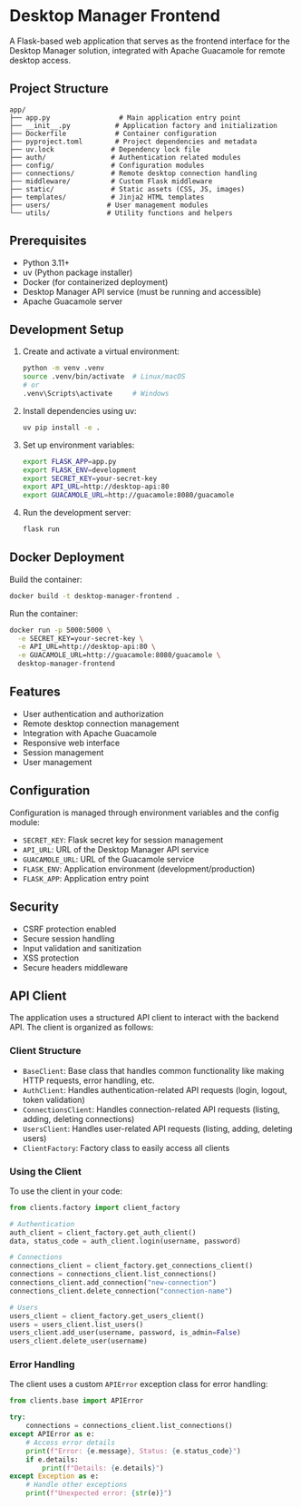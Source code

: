 # Desktop Manager Frontend

A Flask-based web application that serves as the frontend interface for the Desktop Manager solution, integrated with Apache Guacamole for remote desktop access.

## Project Structure

```
app/
├── app.py                 # Main application entry point
├── __init__.py           # Application factory and initialization
├── Dockerfile            # Container configuration
├── pyproject.toml        # Project dependencies and metadata
├── uv.lock              # Dependency lock file
├── auth/                # Authentication related modules
├── config/              # Configuration modules
├── connections/         # Remote desktop connection handling
├── middleware/          # Custom Flask middleware
├── static/              # Static assets (CSS, JS, images)
├── templates/           # Jinja2 HTML templates
├── users/              # User management modules
└── utils/              # Utility functions and helpers
```

## Prerequisites

- Python 3.11+
- uv (Python package installer)
- Docker (for containerized deployment)
- Desktop Manager API service (must be running and accessible)
- Apache Guacamole server

## Development Setup

1. Create and activate a virtual environment:
   ```bash
   python -m venv .venv
   source .venv/bin/activate  # Linux/macOS
   # or
   .venv\Scripts\activate     # Windows
   ```

2. Install dependencies using uv:
   ```bash
   uv pip install -e .
   ```

3. Set up environment variables:
   ```bash
   export FLASK_APP=app.py
   export FLASK_ENV=development
   export SECRET_KEY=your-secret-key
   export API_URL=http://desktop-api:80
   export GUACAMOLE_URL=http://guacamole:8080/guacamole
   ```

4. Run the development server:
   ```bash
   flask run
   ```

## Docker Deployment

Build the container:
```bash
docker build -t desktop-manager-frontend .
```

Run the container:
```bash
docker run -p 5000:5000 \
  -e SECRET_KEY=your-secret-key \
  -e API_URL=http://desktop-api:80 \
  -e GUACAMOLE_URL=http://guacamole:8080/guacamole \
  desktop-manager-frontend
```

## Features

- User authentication and authorization
- Remote desktop connection management
- Integration with Apache Guacamole
- Responsive web interface
- Session management
- User management

## Configuration

Configuration is managed through environment variables and the config module:

- `SECRET_KEY`: Flask secret key for session management
- `API_URL`: URL of the Desktop Manager API service
- `GUACAMOLE_URL`: URL of the Guacamole service
- `FLASK_ENV`: Application environment (development/production)
- `FLASK_APP`: Application entry point

## Security

- CSRF protection enabled
- Secure session handling
- Input validation and sanitization
- XSS protection
- Secure headers middleware

## API Client

The application uses a structured API client to interact with the backend API. The client is organized as follows:

### Client Structure

- `BaseClient`: Base class that handles common functionality like making HTTP requests, error handling, etc.
- `AuthClient`: Handles authentication-related API requests (login, logout, token validation)
- `ConnectionsClient`: Handles connection-related API requests (listing, adding, deleting connections)
- `UsersClient`: Handles user-related API requests (listing, adding, deleting users)
- `ClientFactory`: Factory class to easily access all clients

### Using the Client

To use the client in your code:

```python
from clients.factory import client_factory

# Authentication
auth_client = client_factory.get_auth_client()
data, status_code = auth_client.login(username, password)

# Connections
connections_client = client_factory.get_connections_client()
connections = connections_client.list_connections()
connections_client.add_connection("new-connection")
connections_client.delete_connection("connection-name")

# Users
users_client = client_factory.get_users_client()
users = users_client.list_users()
users_client.add_user(username, password, is_admin=False)
users_client.delete_user(username)
```

### Error Handling

The client uses a custom `APIError` exception class for error handling:

```python
from clients.base import APIError

try:
    connections = connections_client.list_connections()
except APIError as e:
    # Access error details
    print(f"Error: {e.message}, Status: {e.status_code}")
    if e.details:
        print(f"Details: {e.details}")
except Exception as e:
    # Handle other exceptions
    print(f"Unexpected error: {str(e)}")
```
